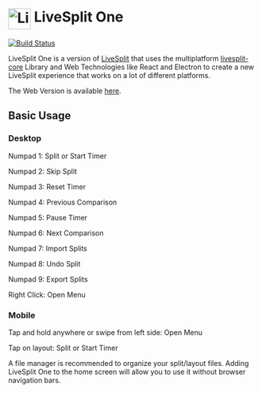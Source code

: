 <h1> <img src="https://raw.githubusercontent.com/LiveSplit/LiveSplit/master/LiveSplit/Resources/Icon.png" alt="LiveSplit" height="42" width="45" align="top"/> LiveSplit One</h1>

[![Build Status](https://travis-ci.org/CryZe/LiveSplitOne.svg?branch=master)](https://travis-ci.org/CryZe/LiveSplitOne)

LiveSplit One is a version of [LiveSplit](https://livesplit.org/) that uses the multiplatform [livesplit-core](https://github.com/CryZe/livesplit-core) Library and Web Technologies like React and Electron to create a new LiveSplit experience that works on a lot of different platforms.

The Web Version is available [here](https://cryze.github.io/LiveSplitOne/).

## Basic Usage

### Desktop 

Numpad 1: Split or Start Timer

Numpad 2: Skip Split

Numpad 3: Reset Timer

Numpad 4: Previous Comparison

Numpad 5: Pause Timer

Numpad 6: Next Comparison

Numpad 7: Import Splits

Numpad 8: Undo Split

Numpad 9: Export Splits

Right Click: Open Menu

### Mobile

Tap and hold anywhere or swipe from left side: Open Menu

Tap on layout: Split or Start Timer

A file manager is recommended to organize your split/layout files. Adding LiveSplit One to the home screen will allow you to use it without browser navigation bars.
